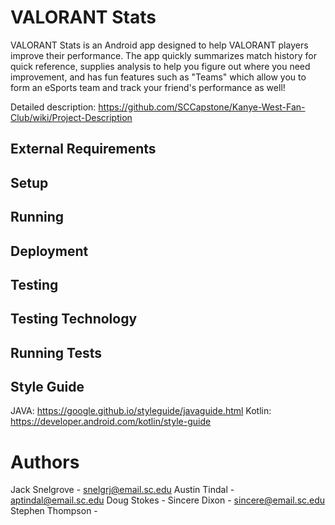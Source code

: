 # VALORANT Stats

VALORANT Stats is an Android app designed to help VALORANT players improve their performance. The 
app quickly summarizes match history for quick reference, supplies analysis to help you figure out 
where you need improvement, and has fun features such as "Teams" which allow you to form an eSports 
team and track your friend's performance as well!

Detailed description: https://github.com/SCCapstone/Kanye-West-Fan-Club/wiki/Project-Description

## External Requirements

## Setup

## Running

## Deployment

## Testing

## Testing Technology

## Running Tests

## Style Guide
JAVA: https://google.github.io/styleguide/javaguide.html
Kotlin: https://developer.android.com/kotlin/style-guide

# Authors
Jack Snelgrove - snelgrj@email.sc.edu
Austin Tindal - aptindal@email.sc.edu
Doug Stokes - 
Sincere Dixon - sincere@email.sc.edu
Stephen Thompson - 

